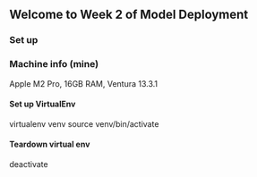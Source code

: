 ## Welcome to Week 2 of Model Deployment

### Set up

### Machine info (mine)
Apple M2 Pro, 16GB RAM, Ventura 13.3.1

#### Set up VirtualEnv
virtualenv venv
source venv/bin/activate

#### Teardown virtual env
deactivate